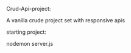 Crud-Api-project:
 
 A vanilla crude project set with responsive apis

starting project:

  nodemon server.js
